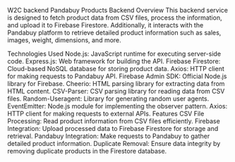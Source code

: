 W2C backend
Pandabuy Products Backend
Overview
This backend service is designed to fetch product data from CSV files, process the information, and upload it to Firebase Firestore. Additionally, it interacts with the Pandabuy platform to retrieve detailed product information such as sales, images, weight, dimensions, and more.

Technologies Used
Node.js: JavaScript runtime for executing server-side code.
Express.js: Web framework for building the API.
Firebase Firestore: Cloud-based NoSQL database for storing product data.
Axios: HTTP client for making requests to Pandabuy API.
Firebase Admin SDK: Official Node.js library for Firebase.
Cheerio: HTML parsing library for extracting data from HTML content.
CSV-Parser: CSV parsing library for reading data from CSV files.
Random-Useragent: Library for generating random user agents.
EventEmitter: Node.js module for implementing the observer pattern.
Axios: HTTP client for making requests to external APIs.
Features
CSV File Processing: Read product information from CSV files efficiently.
Firebase Integration: Upload processed data to Firebase Firestore for storage and retrieval.
Pandabuy Integration: Make requests to Pandabuy to gather detailed product information.
Duplicate Removal: Ensure data integrity by removing duplicate products in the Firestore database.